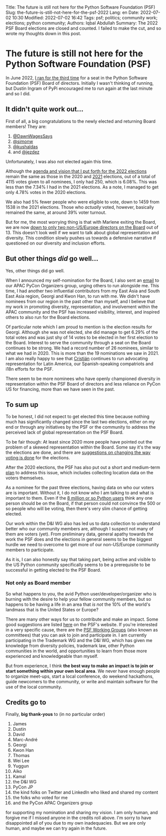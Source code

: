 Title: The future is still not here for the Python Software Foundation (PSF)
Slug: the-future-is-still-not-here-for-the-psf-2022
Lang: en
Date: 2022-07-02 10:30
Modified: 2022-07-02 16:42
Tags: psf; politics; community work; elections; python community;
Authors: Iqbal Abdullah
Summary: The 2022 PSF Board elections are closed and counted. I failed to make the cut, and so wrote my thoughts down in this post.

<!-- EDPART -->

# The future is still not here for the Python Software Foundation (PSF)
In June 2022, [I ran for the third time](https://twitter.com/iqbalabd/status/1535270196654575616?src=twsrc%5Etfw) for a seat in the Python Software Foundation (PSF) Board of directors. Initially I wasn't thinking of running, but Dustin Ingram of PyPi encouraged me to run again at the last minute and so I did.

<!-- EDPART -->

## It didn't quite work out...

First of all, a big congratulations to the newly elected and returning Board members! They are:

1. [@DawnWagesSays](https://twitter.com/DawnWagesSays)
2. [@simonw](https://twitter.com/simonw)
3. [@kushaldas](https://twitter.com/kushaldas)
4. and [@jezdez](https://twitter.com/jezdez)

Unfortunately, I was also not elected again this time.

<!-- EDPART -->

Although the [agenda and vision that I put forth for the 2022 elections]({filename}/posts/2022/nomination-statement-psf-directorship-2022-en.md) remain the same as those in the 2020 and [2021](https://www.python.org/nominations/elections/2021-python-software-foundation-board/nominees/iqbal-abdullah/) elections, out of a total of 4115 votes given to all nominees, I only had 250, which is 6.08%. This was less than the 7.34% I had in the 2021 elections. As a note, I managed to get only 4.78% votes in the 2020 elections.

We also had 5% fewer people who were eligible to vote, down to 1459 from 1538 in the 2021 elections. Those who _actually_ voted, however, basically remained the same, at around 39% voter turnout.

But for me, the most worrying thing is that with Marlene exiting the Board, we are now [down to only two non-US/Europe directors on the Board](https://twitter.com/CodenameTim/status/1542895106918961154?S=20&T=KkwPKOrVlpC2fPUy26v8_g) out of 13. This doesn't look well if we want to talk about global representation and diversity. This condition slowly pushes us towards a defensive narrative if questioned on our diversity and inclusion efforts.

<!-- EDPART -->

## But other things *did* go well...

Yes, other things did go well.

When I announced my self-nomination for the Board, I also sent an [email](https://groups.google.com/g/pycon-organizers-apac/c/3J9rLJT8LAo) to our APAC PyCon Organizers group, urging others to run alongside me. This time, I had another two influential contributors from my East Asia and South East Asia region, Georgi and Kwon Han, to run with me. We didn't have nominees from our region in the past other than myself, and I believe that my work in promoting diversity, representation, and involvement within the APAC community and the PSF has increased visibility, interest, and inspired others to also run for the Board elections.

<!-- EDPART -->

Of particular note which I am proud to mention is the election results for Georgi. Although she was not elected, she did manage to get 6.29% of the total votes and was just shy of 14 votes to be elected in her first election to the Board.
Interest to serve the community through a seat on the Board continues to be strong. We had a record number of 26 nominees, similar to what we had in 2020. This is more than the 19 nominations we saw in 2021.
I am also really happy to see that [Cristián](https://twitter.com/cmaureir/status/1542877794778087430?lang=en) continues to run advocating representation for Latin America, our Spanish-speaking compatriots and i18n efforts for the PSF.

<!-- EDPART -->

There seem to be more nominees who have openly championed diversity in representation within the PSF Board of directors and less reliance on PyCon US for financing, more than we have seen in the past.

## To sum up

To be honest, I did not expect to get elected this time because nothing much has significantly changed since the last two elections, either on my end or through any initiatives by the PSF or the community to address the perceived lack of global representation on the PSF Board.

To be fair though: At least since 2020 more people have pointed out the problem of a skewed representation within the Board. Some say it's the way the elections are done, and there are [suggestions on changing the way voting is done](https://discuss.python.org/t/psf-board-election-reform/4527) for the elections.

<!-- EDPART -->

After the 2020 elections, the PSF has also put out a short and medium-term [plan](https://pyfound.blogspot.com/2020/06/2020-python-software-foundation-board_26.html) to address this issue, which includes collecting location data on the voters themselves.

As a nominee for the past three elections, having data on who our voters are is important. Without it, I do not know who I am talking to and what is important to them. Even if the [8 million or so Python users](https://www.zdnet.com/article/programming-languages-python-developers-now-outnumber-java-ones/) think any one person should be on the Board, if that person could not convince the 500 or so people who will be voting, then there's very slim chance of getting elected.

Our work within the D&I WG also has led us to data collection to understand better who our community members are, although I suspect not many of them are voters (yet). From preliminary data, general apathy towards the work the PSF does and the elections in general seems to be the biggest hurdle we need to overcome to get more of our non-US/Europe community members to participate.

As it is, I can also honestly say that taking part, being active and visible to the US Python community specifically seems to be a prerequisite to be successful in getting elected to the PSF Board.

<!-- EDPART -->

### Not only as Board member

So what happens to you, the avid Python user/developer/organizer who is burning with the desire to help your fellow community members, but so happens to be having a life in an area that _is not_ the 10% of the world's landmass that is the United States or Europe?

There are many other ways for us to contribute and make an impact. Some good suggestions are listed [here](https://www.python.org/psf/get-involved/) on the PSF's website. If you're interested in a very specific cause, there are the [PSF Working Groups](https://www.python.org/psf/committees/) (also known as committees) that you can ask to join and participate in. I am currently participating in the Trademark WG and the D&I WG, which has given me knowledge from diversity policies, trademark law, other Python communities in the world, and opportunities to learn from those more experienced and knowledgeable than myself.

<!-- EDPART -->

But from experience, I think **the best way to make an impact is to join or start something within your own local area**. We never have enough people to organize meet-ups, start a local conference, do weekend hackathons, guide newcomers to the community, or write and maintain software for the use of the local community.

## Credits go to

Finally, **big thank-yous** to (in no particular order)

1. James
2. Dustin
3. David
4. Marc-André
5. Georgi
6. Kwon Han
7. Thomas
8. Wei Lee
9. Yuggun
10. Aiko
11. Kamal
12. the D&I WG
13. PyCon JP
14. the kind folks on Twitter and LinkedIn who liked and shared my content
15. the folks who voted for me
16. and the PyCon APAC Organizers group

<!-- EDPART -->

for supporting my nomination and sharing my vision. I am only human, and forgive me if I missed anyone in the credits roll above. I'm sorry to have disappointed all of you due to my own inadequacies. But we are only human, and maybe we can try again in the future.
